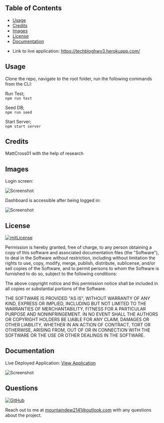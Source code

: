 ## Table of Contents 

* [Usage](#usage)
* [Credits](#credits)
* [Images](#images)
* [License](#license)
* [Documentation](#documentation)

- Link to live application: https://techbloghwv3.herokuapp.com/

## Usage 

Clone the repo, navigate to the root folder, run the following commands from the CLI:     

Run Test;    
`npm run test`     

Seed DB;   
`npm run seed`     

Start Server;     
`npm start server`     

## Credits

MattCross01 with the help of research

## Images 

Login screen: 

![Screenshot](https://i.ibb.co/9ypdhPT/kfokf.png)

Dashboard is accessible after being logged in: 

![Screenshot](https://i.ibb.co/6wt3Xtx/kjimokefko.png)

## License

[![mitLicense](https://img.shields.io/badge/license-MIT-green?style=plastic)](https://choosealicense.com/licenses/bsd-3-clause/)

Permission is hereby granted, free of charge, to any person obtaining a copy
of this software and associated documentation files (the "Software"), to deal
in the Software without restriction, including without limitation the rights
to use, copy, modify, merge, publish, distribute, sublicense, and/or sell
copies of the Software, and to permit persons to whom the Software is
furnished to do so, subject to the following conditions:

The above copyright notice and this permission notice shall be included in all
copies or substantial portions of the Software.

THE SOFTWARE IS PROVIDED "AS IS", WITHOUT WARRANTY OF ANY KIND, EXPRESS OR
IMPLIED, INCLUDING BUT NOT LIMITED TO THE WARRANTIES OF MERCHANTABILITY,
FITNESS FOR A PARTICULAR PURPOSE AND NONINFRINGEMENT. IN NO EVENT SHALL THE
AUTHORS OR COPYRIGHT HOLDERS BE LIABLE FOR ANY CLAIM, DAMAGES OR OTHER
LIABILITY, WHETHER IN AN ACTION OF CONTRACT, TORT OR OTHERWISE, ARISING FROM,
OUT OF OR IN CONNECTION WITH THE SOFTWARE OR THE USE OR OTHER DEALINGS IN THE
SOFTWARE.

## Documentation

Live Deployed Application: [View Application](https://techbloghwv3.herokuapp.com/ "Live Deploy")      

![Screenshot](https://i.ibb.co/mqv8XSH/fwefwe.png "Proof of Application")      

## Questions

  [![GitHub](https://img.shields.io/badge/My%20GitHub-Click%20Me!-blueviolet?style=plastic&logo=GitHub)](https://github.com/MattCross01)

  Reach out to me at mountaindew2141@outlook.com with any questions about the project.

